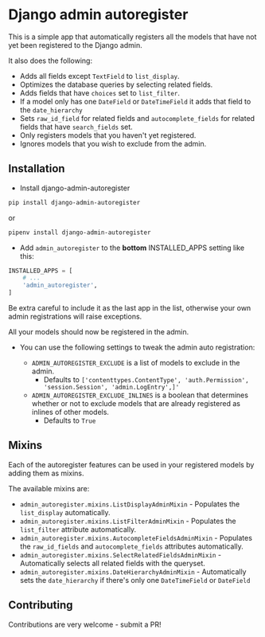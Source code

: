 Django admin autoregister
=========================

This is a simple app that automatically registers all the models that have not yet been registered to the Django admin.

It also does the following:

- Adds all fields except `TextField` to `list_display`.
- Optimizes the database queries by selecting related fields.
- Adds fields that have `choices` set to `list_filter`.
- If a model only has one `DateField` or `DateTimeField` it adds that field to the `date_hierarchy` 
- Sets `raw_id_field` for related fields and `autocomplete_fields` for related fields that have `search_fields` set.
- Only registers models that you haven't yet registered.
- Ignores models that you wish to exclude from the admin.

Installation
------------

* Install django-admin-autoregister

```bash
pip install django-admin-autoregister
```

or 

```bash
pipenv install django-admin-autoregister
```


* Add `admin_autoregister` to the **bottom** INSTALLED_APPS setting like this:
```python
INSTALLED_APPS = [
    # ...
    'admin_autoregister',
]
```

Be extra careful to include it as the last app in the list, otherwise your own admin registrations will raise exceptions.

All your models should now be registered in the admin.

* You can use the following settings to tweak the admin auto registration:

  - `ADMIN_AUTOREGISTER_EXCLUDE` is a list of models to exclude in the admin.
    - Defaults to `['contenttypes.ContentType',
    'auth.Permission',
    'session.Session',
    'admin.LogEntry',]'`
  - `ADMIN_AUTOREGISTER_EXCLUDE_INLINES` is a boolean that determines whether or not to exclude models that are already registered as inlines of other models.
    - Defaults to `True`

Mixins
------

Each of the autoregister features can be used in your registered models by adding them as mixins.

The available mixins are:

* `admin_autoregister.mixins.ListDisplayAdminMixin` - Populates the `list_display` automatically.
* `admin_autoregister.mixins.ListFilterAdminMixin` - Populates the `list_filter` attribute automatically.
* `admin_autoregister.mixins.AutocompleteFieldsAdminMixin` - Populates the `raw_id_fields` and `autocomplete_fields` attributes automatically.
* `admin_autoregister.mixins.SelectRelatedFieldsAdminMixin` - Automatically selects all related fields with the queryset.
* `admin_autoregister.mixins.DateHierarchyAdminMixin` - Automatically sets the `date_hierarchy` if there's only one `DateTimeField` or `DateField`

Contributing
------------

Contributions are very welcome - submit a PR!

